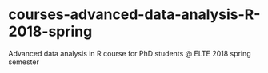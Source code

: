 # courses-advanced-data-analysis-R-2018-spring
Advanced data analysis in R course for PhD students @ ELTE 2018 spring semester
